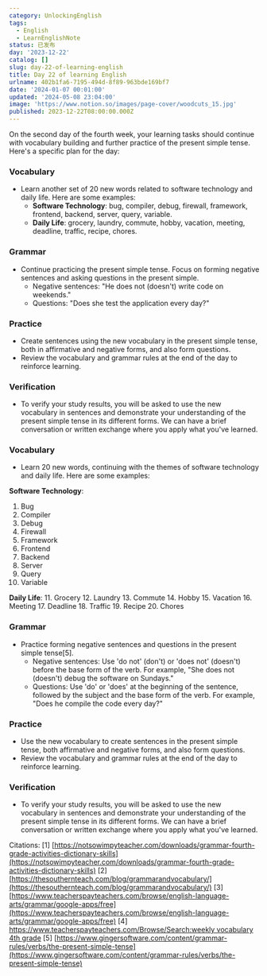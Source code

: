 ```yaml
---
category: UnlockingEnglish
tags:
  - English
  - LearnEnglishNote
status: 已发布
day: '2023-12-22'
catalog: []
slug: day-22-of-learning-english
title: Day 22 of learning English
urlname: 402b1fa6-7195-494d-8f89-963bde169bf7
date: '2024-01-07 00:01:00'
updated: '2024-05-08 23:04:00'
image: 'https://www.notion.so/images/page-cover/woodcuts_15.jpg'
published: 2023-12-22T08:00:00.000Z
---
```


On the second day of the fourth week, your learning tasks should continue with vocabulary building and further practice of the present simple tense. Here's a specific plan for the day:


### Vocabulary

- Learn another set of 20 new words related to software technology and daily life. Here are some examples:
	- **Software Technology**: bug, compiler, debug, firewall, framework, frontend, backend, server, query, variable.
	- **Daily Life**: grocery, laundry, commute, hobby, vacation, meeting, deadline, traffic, recipe, chores.

### Grammar

- Continue practicing the present simple tense. Focus on forming negative sentences and asking questions in the present simple.
	- Negative sentences: "He does not (doesn't) write code on weekends."
	- Questions: "Does she test the application every day?"

### Practice

- Create sentences using the new vocabulary in the present simple tense, both in affirmative and negative forms, and also form questions.
- Review the vocabulary and grammar rules at the end of the day to reinforce learning.

### Verification

- To verify your study results, you will be asked to use the new vocabulary in sentences and demonstrate your understanding of the present simple tense in its different forms. We can have a brief conversation or written exchange where you apply what you've learned.

### Vocabulary

- Learn 20 new words, continuing with the themes of software technology and daily life. Here are some examples:

**Software Technology**:

1. Bug
2. Compiler
3. Debug
4. Firewall
5. Framework
6. Frontend
7. Backend
8. Server
9. Query
10. Variable

**Daily Life**:
11. Grocery
12. Laundry
13. Commute
14. Hobby
15. Vacation
16. Meeting
17. Deadline
18. Traffic
19. Recipe
20. Chores


### Grammar

- Practice forming negative sentences and questions in the present simple tense[5].
	- Negative sentences: Use 'do not' (don't) or 'does not' (doesn't) before the base form of the verb. For example, "She does not (doesn't) debug the software on Sundays."
	- Questions: Use 'do' or 'does' at the beginning of the sentence, followed by the subject and the base form of the verb. For example, "Does he compile the code every day?"

### Practice

- Use the new vocabulary to create sentences in the present simple tense, both affirmative and negative forms, and also form questions.
- Review the vocabulary and grammar rules at the end of the day to reinforce learning.

### Verification

- To verify your study results, you will be asked to use the new vocabulary in sentences and demonstrate your understanding of the present simple tense in its different forms. We can have a brief conversation or written exchange where you apply what you've learned.

Citations:
[1] [https://notsowimpyteacher.com/downloads/grammar-fourth-grade-activities-dictionary-skills](https://notsowimpyteacher.com/downloads/grammar-fourth-grade-activities-dictionary-skills)
[2] [https://thesouthernteach.com/blog/grammarandvocabulary/](https://thesouthernteach.com/blog/grammarandvocabulary/)
[3] [https://www.teacherspayteachers.com/browse/english-language-arts/grammar/google-apps/free](https://www.teacherspayteachers.com/browse/english-language-arts/grammar/google-apps/free)
[4] [https://www.teacherspayteachers.com/Browse/Search:weekly vocabulary 4th grade](https://www.teacherspayteachers.com/Browse/Search:weekly%20vocabulary%204th%20grade)
[5] [https://www.gingersoftware.com/content/grammar-rules/verbs/the-present-simple-tense](https://www.gingersoftware.com/content/grammar-rules/verbs/the-present-simple-tense)

